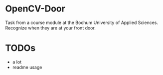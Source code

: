 # OpenCV-Door

Task from a course module at the Bochum University of Applied Sciences.  
Recognize when they are at your front door.

# TODOs

- a lot
- readme usage
